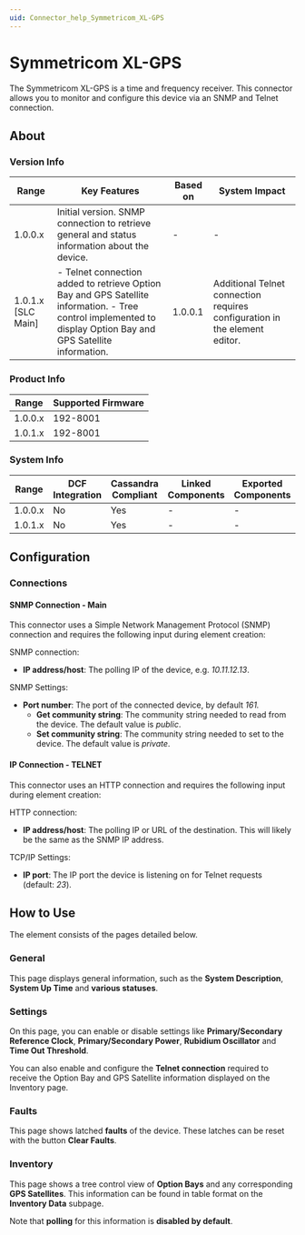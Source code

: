 ```yaml
---
uid: Connector_help_Symmetricom_XL-GPS
---
```


# Symmetricom XL-GPS

The Symmetricom XL-GPS is a time and frequency receiver. This connector allows you to monitor and configure this device via an SNMP and Telnet connection.

## About

### Version Info

| **Range**            | **Key Features**                                                                                                                                                 | **Based on** | **System Impact**                                                          |
|----------------------|------------------------------------------------------------------------------------------------------------------------------------------------------------------|--------------|----------------------------------------------------------------------------|
| 1.0.0.x              | Initial version. SNMP connection to retrieve general and status information about the device.                                                                    | \-           | \-                                                                         |
| 1.0.1.x \[SLC Main\] | \- Telnet connection added to retrieve Option Bay and GPS Satellite information. - Tree control implemented to display Option Bay and GPS Satellite information. | 1.0.0.1      | Additional Telnet connection requires configuration in the element editor. |

### Product Info

| Range     | Supported Firmware     |
|-----------|------------------------|
| 1.0.0.x   | 192-8001               |
| 1.0.1.x   | 192-8001               |

### System Info

| Range     | DCF Integration     | Cassandra Compliant     | Linked Components     | Exported Components     |
|-----------|---------------------|-------------------------|-----------------------|-------------------------|
| 1.0.0.x   | No                  | Yes                     | \-                    | \-                      |
| 1.0.1.x   | No                  | Yes                     | \-                    | \-                      |

## Configuration

### Connections

#### SNMP Connection - Main

This connector uses a Simple Network Management Protocol (SNMP) connection and requires the following input during element creation:

SNMP connection:

- **IP address/host**: The polling IP of the device, e.g. *10.11.12.13*.

SNMP Settings:

- **Port number**: The port of the connected device, by default *161.*
  - **Get community string**: The community string needed to read from the device. The default value is *public*.
  - **Set community string**: The community string needed to set to the device. The default value is *private*.

#### IP Connection - TELNET

This connector uses an HTTP connection and requires the following input during element creation:

HTTP connection:

- **IP address/host**: The polling IP or URL of the destination. This will likely be the same as the SNMP IP address.

TCP/IP Settings:

- **IP port**: The IP port the device is listening on for Telnet requests (default: *23*).

## How to Use

The element consists of the pages detailed below.

### General

This page displays general information, such as the **System Description**, **System Up Time** and **various statuses**.

### Settings

On this page, you can enable or disable settings like **Primary/Secondary Reference Clock**, **Primary/Secondary Power**, **Rubidium Oscillator** and **Time Out Threshold**.

You can also enable and configure the **Telnet connection** required to receive the Option Bay and GPS Satellite information displayed on the Inventory page.

### Faults

This page shows latched **faults** of the device. These latches can be reset with the button **Clear Faults**.

### Inventory

This page shows a tree control view of **Option Bays** and any corresponding **GPS Satellites**. This information can be found in table format on the **Inventory Data** subpage.

Note that **polling** for this information is **disabled by default**.
